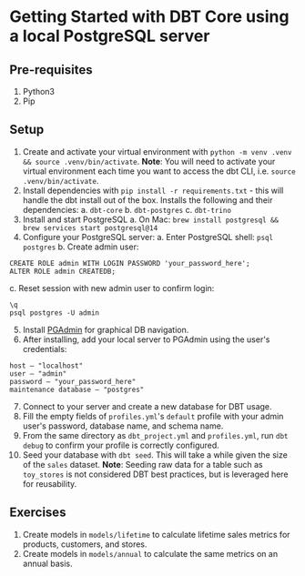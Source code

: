 # Getting Started with DBT Core using a local PostgreSQL server

## Pre-requisites

1. Python3
2. Pip

## Setup

1. Create and activate your virtual environment with `python -m venv .venv && source .venv/bin/activate`. **Note**: You will need to activate your virtual environment each time you want to access the dbt CLI, i.e. `source .venv/bin/activate`.
2. Install dependencies with `pip install -r requirements.txt` - this will handle the dbt install out of the box. Installs the following and their dependencies:
  a. `dbt-core`
  b. `dbt-postgres`
  c. `dbt-trino`
3. Install and start PostgreSQL
  a. On Mac: `brew install postgresql && brew services start postgresql@14`
4. Configure your PostgreSQL server:
  a. Enter PostgreSQL shell: `psql postgres`
  b. Create admin user:
  ```
  CREATE ROLE admin WITH LOGIN PASSWORD 'your_password_here';
  ALTER ROLE admin CREATEDB;
  ```
  c. Reset session with new admin user to confirm login:
  ```
  \q
  psql postgres -U admin
  ```
5. Install [PGAdmin](https://www.pgadmin.org/) for graphical DB navigation.
6. After installing, add your local server to PGAdmin using the user's credentials:
```
host – "localhost"
user – "admin"
password – "your_password_here"
maintenance database – "postgres"
```
7. Connect to your server and create a new database for DBT usage.
8. Fill the empty fields of `profiles.yml`'s `default` profile with your admin user's password, database name, and schema name.
9. From the same directory as `dbt_project.yml` and `profiles.yml`, run `dbt debug` to confirm your profile is correctly configured.
10. Seed your database with `dbt seed`. This will take a while given the size of the `sales` dataset. **Note**: Seeding raw data for a table such as `toy_stores` is not considered DBT best practices, but is leveraged here for reusability.

## Exercises

1. Create models in `models/lifetime` to calculate lifetime sales metrics for products, customers, and stores.
2. Create models in `models/annual` to calculate the same metrics on an annual basis.